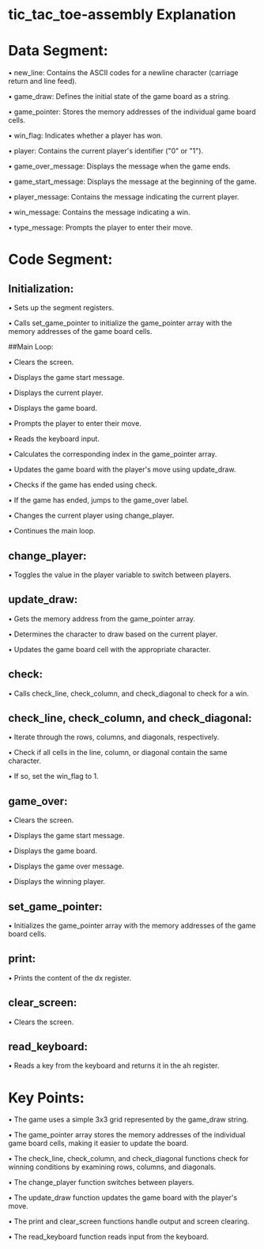 # tic_tac_toe-assembly Explanation

# Data Segment:

• new_line: Contains the ASCII codes for a newline character (carriage return and line feed).

• game_draw: Defines the initial state of the game board as a string.

• game_pointer: Stores the memory addresses of the individual game board cells.

• win_flag: Indicates whether a player has won.

• player: Contains the current player's identifier ("0" or "1").

• game_over_message: Displays the message when the game ends.

• game_start_message: Displays the message at the beginning of the game.

• player_message: Contains the message indicating the current player.

• win_message: Contains the message indicating a win.

• type_message: Prompts the player to enter their move.

# Code Segment:

## Initialization:

• Sets up the segment registers.

• Calls set_game_pointer to initialize the game_pointer array with the memory addresses of the game board cells.

##Main Loop:

• Clears the screen.

• Displays the game start message.

• Displays the current player.

• Displays the game board.

• Prompts the player to enter their move.

• Reads the keyboard input.

• Calculates the corresponding index in the game_pointer array.

• Updates the game board with the player's move using update_draw.

• Checks if the game has ended using check.

• If the game has ended, jumps to the game_over label.

• Changes the current player using change_player.

• Continues the main loop.

## change_player:

• Toggles the value in the player variable to switch between players.

## update_draw:

• Gets the memory address from the game_pointer array.

• Determines the character to draw based on the current player.

• Updates the game board cell with the appropriate character.

## check:

• Calls check_line, check_column, and check_diagonal to check for a win.

## check_line, check_column, and check_diagonal:

• Iterate through the rows, columns, and diagonals, respectively.

• Check if all cells in the line, column, or diagonal contain the same character.

• If so, set the win_flag to 1.

## game_over:

• Clears the screen.

• Displays the game start message.

• Displays the game board.

• Displays the game over message.

• Displays the winning player.

## set_game_pointer:

• Initializes the game_pointer array with the memory addresses of the game board cells.

## print:

• Prints the content of the dx register.

## clear_screen:

• Clears the screen.

## read_keyboard:

• Reads a key from the keyboard and returns it in the ah register.

# Key Points:

• The game uses a simple 3x3 grid represented by the game_draw string.

• The game_pointer array stores the memory addresses of the individual game board cells, making it easier to update the board.

• The check_line, check_column, and check_diagonal functions check for winning conditions by examining rows, columns, and diagonals.

• The change_player function switches between players.

• The update_draw function updates the game board with the player's move.

• The print and clear_screen functions handle output and screen clearing.

• The read_keyboard function reads input from the keyboard.
